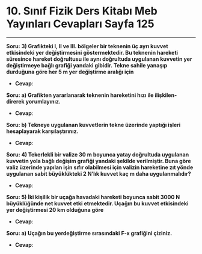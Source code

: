 # 10. Sınıf Fizik Ders Kitabı Meb Yayınları Cevapları Sayfa 125

---

**Soru: 3) Grafikteki I, II ve III. bölgeler bir teknenin üç ayrı kuvvet etkisindeki yer değiştirmesini göstermektedir. Bu teknenin hareketi süresince hareket doğrultusu ile aynı doğrultuda uygulanan kuvvetin yer değiştirmeye bağlı grafiği yandaki gibidir. Tekne sahile yanaşıp durduğuna göre her 5 m yer değiştirme aralığı için**

-   **Cevap**:

**Soru: a) Grafikten yararlanarak teknenin hareketini hızı ile ilişkilen- direrek yorumlayınız.**

-   **Cevap**:

**Soru: b) Tekneye uygulanan kuvvetlerin tekne üzerinde yaptığı işleri hesaplayarak karşılaştırınız.**

-   **Cevap**:

**Soru: 4) Tekerlekli bir valize 30 m boyunca yatay doğrultuda uygulanan kuvvetin yola bağlı değişim grafiği yandaki şekilde verilmiştir. Buna göre valiz üzerinde yapılan işin sıfır olabilmesi için valizin hareketine zıt yönde uygulanan sabit büyüklükteki 2 N’lık kuvvet kaç m daha uygulanmalıdır?**

-   **Cevap**:

**Soru: 5) İki kişilik bir uçağa havadaki hareketi boyunca sabit 3000 N büyüklüğünde net kuvvet etki etmektedir. Uçağın bu kuvvet etkisindeki yer değiştirmesi 20 km olduğuna göre**

-   **Cevap**:

**Soru: a) Uçağın bu yerdeğiştirme sırasındaki F-x grafiğini çiziniz.**

-   **Cevap**: